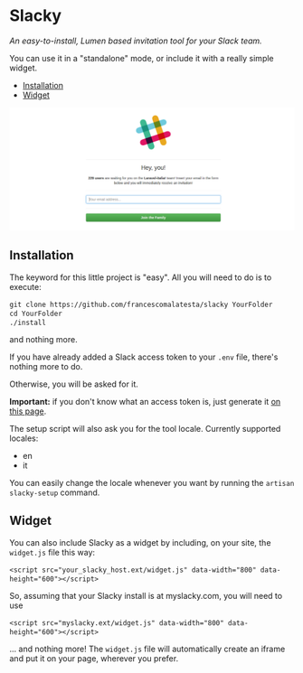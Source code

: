 # Slacky

_An easy-to-install, Lumen based invitation tool for your Slack team._

You can use it in a "standalone" mode, or include it with a really simple widget.

* [Installation](#installation)
* [Widget](#widget)

![](slacky-screen.png)

<a id="installation"></a>

## Installation

The keyword for this little project is "easy". All you will need to do is to execute:

    git clone https://github.com/francescomalatesta/slacky YourFolder
    cd YourFolder
    ./install

and nothing more.

If you have already added a Slack access token to your `.env` file, there's nothing more to do. 

Otherwise, you will be asked for it.

**Important:** if you don't know what an access token is, just generate it [on this page](https://api.slack.com/docs/oauth-test-tokens).

The setup script will also ask you for the tool locale. Currently supported locales:

* en
* it

You can easily change the locale whenever you want by running the `artisan slacky-setup` command.

<a id="widget"></a>

## Widget

You can also include Slacky as a widget by including, on your site, the `widget.js` file this way:

    <script src="your_slacky_host.ext/widget.js" data-width="800" data-height="600"></script>

So, assuming that your Slacky install is at myslacky.com, you will need to use

    <script src="myslacky.ext/widget.js" data-width="800" data-height="600"></script>

... and nothing more! The `widget.js` file will automatically create an iframe and put it on your page, wherever you prefer.
